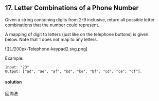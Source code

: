 ## 17. Letter Combinations of a Phone Number

Given a string containing digits from 2-9 inclusive, return all possible letter combinations that the number could represent.

A mapping of digit to letters (just like on the telephone buttons) is given below. Note that 1 does not map to any letters.

!()[./200px-Telephone-keypad2.svg.png]

Example:
```
Input: "23"
Output: ["ad", "ae", "af", "bd", "be", "bf", "cd", "ce", "cf"].
```

#### solution
回溯法